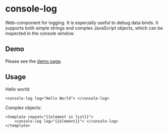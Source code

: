 console-log
===========

Web-component for logging. It is especially useful to debug data binds. It supports both simple strings and complex JavaScript objects, which can be inspected in the console window.

## Demo

Please see the [demo page](https://nhnb.github.io/console-log/console-log/demo.html).


## Usage

Hello world:

    <console-log log="Hello World"> </console-log>

Complex objects:
    
    <template repeat="{{element in list}}">
        <console-log log="{{element}}"> </console-log>
    </template>
    